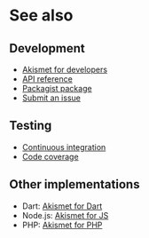 # See also

## Development
- [Akismet for developers](https://akismet.com/development/api)
- [API reference](https://dev.belin.io/yii2-akismet/api)
- [Packagist package](https://packagist.org/packages/cedx/yii2-akismet)
- [Submit an issue](https://git.belin.io/cedx/yii2-akismet/issues)

## Testing
- [Continuous integration](https://travis-ci.com/cedx/yii2-akismet)
- [Code coverage](https://coveralls.io/github/cedx/yii2-akismet)

## Other implementations
- Dart: [Akismet for Dart](https://dev.belin.io/akismet.dart)
- Node.js: [Akismet for JS](https://dev.belin.io/akismet.js)
- PHP: [Akismet for PHP](https://dev.belin.io/akismet.php)
